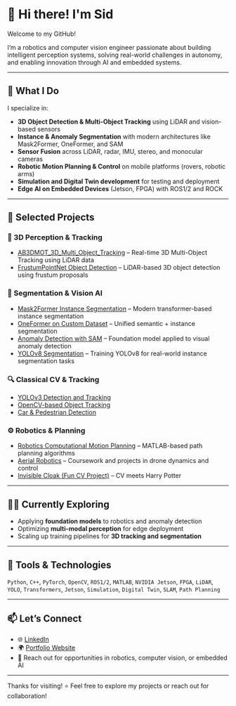 # 👋 Hi there! I'm Sid

Welcome to my GitHub!

I’m a robotics and computer vision engineer passionate about building intelligent perception systems, solving real-world challenges in autonomy, and enabling innovation through AI and embedded systems.

---

## 🔬 What I Do

I specialize in:

- **3D Object Detection & Multi-Object Tracking** using LiDAR and vision-based sensors
- **Instance & Anomaly Segmentation** with modern architectures like Mask2Former, OneFormer, and SAM
- **Sensor Fusion** across LiDAR, radar, IMU, stereo, and monocular cameras
- **Robotic Motion Planning & Control** on mobile platforms (rovers, robotic arms)
- **Simulation and Digital Twin development** for testing and deployment
- **Edge AI on Embedded Devices** (Jetson, FPGA) with ROS1/2 and ROCK

---

## 🚀 Selected Projects

### 🎯 3D Perception & Tracking
- [AB3DMOT_3D_Multi_Object_Tracking](https://github.com/yourusername/AB3DMOT_3D_Multi_Object_Tracking) – Real-time 3D Multi-Object Tracking using LiDAR data  
- [FrustumPointNet Object Detection](https://github.com/yourusername/FrustrumPointnet_object_detection_using_LiDAR_data) – LiDAR-based 3D object detection using frustum proposals

### 🧠 Segmentation & Vision AI
- [Mask2Former Instance Segmentation](https://github.com/yourusername/instance_segmentation_using_Mask2Former) – Modern transformer-based instance segmentation  
- [OneFormer on Custom Dataset](https://github.com/yourusername/Oneformer_instance_segmentation_with_custom_dataset) – Unified semantic + instance segmentation  
- [Anomaly Detection with SAM](https://github.com/yourusername/anomaly_detection_and_segmentation_using_sam) – Foundation model applied to visual anomaly detection  
- [YOLOv8 Segmentation](https://github.com/yourusername/instance_segmentation_with-custom_dataset_using_yolov8) – Training YOLOv8 for real-world instance segmentation tasks

### 🔍 Classical CV & Tracking
- [YOLOv3 Detection and Tracking](https://github.com/yourusername/YOLOv3-Dectection-and-Tracking-with-Custom-Dataset)  
- [OpenCV-based Object Tracking](https://github.com/yourusername/Object-Tracking-using-OpenCV-)  
- [Car & Pedestrian Detection](https://github.com/yourusername/Car-Pedestrian-Detection)

### ⚙️ Robotics & Planning
- [Robotics Computational Motion Planning](https://github.com/yourusername/Robotics-Computational-Motion-Planning) – MATLAB-based path planning algorithms  
- [Aerial Robotics](https://github.com/yourusername/Aerial-Robotics) – Coursework and projects in drone dynamics and control  
- [Invisible Cloak (Fun CV Project)](https://github.com/yourusername/Invisible_cloak) – CV meets Harry Potter

---

## 🧑‍💻 Currently Exploring

- Applying **foundation models** to robotics and anomaly detection  
- Optimizing **multi-modal perception** for edge deployment  
- Scaling up training pipelines for **3D tracking and segmentation**

---

## 🧩 Tools & Technologies

`Python`, `C++`, `PyTorch`, `OpenCV`, `ROS1/2`, `MATLAB`, `NVIDIA Jetson`, `FPGA`, `LiDAR`, `YOLO`, `Transformers`, `Jetson`, `Simulation`, `Digital Twin`, `SLAM`, `Path Planning`

---

## 📫 Let’s Connect

- 🌐 [LinkedIn](https://linkedin.com/in/yourprofile)
- 🌍 [Portfolio Website](https://yourwebsite.com)
- 📨 Reach out for opportunities in robotics, computer vision, or embedded AI

---

Thanks for visiting! ⭐ Feel free to explore my projects or reach out for collaboration!
